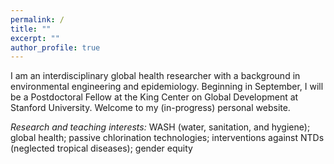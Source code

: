 ```yaml
---
permalink: /
title: ""
excerpt: ""
author_profile: true
---
```


I am an interdisciplinary global health researcher with a background in environmental engineering and epidemiology. Beginning in September, I will be a Postdoctoral Fellow at the King Center on Global Development at Stanford University. Welcome to my (in-progress) personal website.

*Research and teaching interests:* WASH (water, sanitation, and hygiene); global health; passive chlorination technologies; interventions against NTDs (neglected tropical diseases); gender equity
